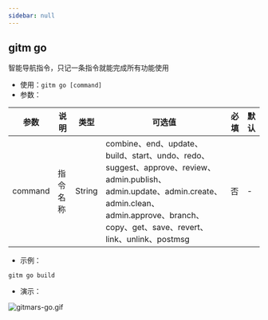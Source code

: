 ```yaml
---
sidebar: null
---
```


## gitm go

智能导航指令，只记一条指令就能完成所有功能使用

- 使用：`gitm go [command]`
- 参数：

<div class="table-prop">

| 参数    | 说明     | 类型   | 可选值                                                                                                                                                                                                  | 必填 | 默认 |
| ------- | -------- | ------ | ------------------------------------------------------------------------------------------------------------------------------------------------------------------------------------------------------- | ---- | ---- |
| command | 指令名称 | String | combine、end、update、build、start、undo、redo、suggest、approve、review、admin.publish、admin.update、admin.create、admin.clean、admin.approve、branch、copy、get、save、revert、link、unlink、postmsg | 否   | -    |

</div>

- 示例：

```shell
gitm go build
```

- 演示：

![gitmars-go.gif](https://raw.githubusercontent.com/saqqdy/gitmars/master/static/img/gitmars-go.gif)
